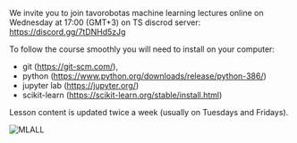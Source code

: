 We invite you to join tavorobotas machine learning lectures online on Wednesday at 17:00 (GMT+3) on TS discrod server:
https://discord.gg/7tDNHd5zJg

To follow the course smoothly you will need to install on your computer:
- git (https://git-scm.com/),
- python (https://www.python.org/downloads/release/python-386/)
- jupyter lab (https://jupyter.org/)
- scikit-learn (https://scikit-learn.org/stable/install.html)

Lesson content is updated twice a week (usually on Tuesdays and Fridays).

![MLALL](https://raw.githubusercontent.com/tavo-robotas/class/master/images/MLALL.png)
